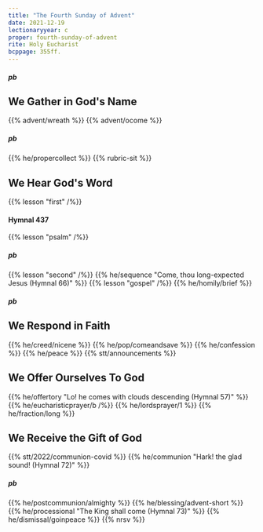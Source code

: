```yaml
---
title: "The Fourth Sunday of Advent"
date: 2021-12-19
lectionaryyear: c
proper: fourth-sunday-of-advent
rite: Holy Eucharist
bcppage: 355ff.
---
```


##### pb
## We Gather in God's Name
{{% advent/wreath %}}
{{% advent/ocome %}}
##### pb
{{% he/propercollect %}}
{{% rubric-sit %}}

## We Hear God's Word
{{% lesson "first" /%}}
#### Hymnal 437
{{% lesson "psalm" /%}}
##### pb
{{% lesson "second" /%}}
{{% he/sequence "Come, thou long-expected Jesus (Hymnal 66)" %}}
{{% lesson "gospel" /%}}
{{% he/homily/brief %}}

##### pb
## We Respond in Faith
{{% he/creed/nicene %}}
{{% he/pop/comeandsave %}}
{{% he/confession %}}
{{% he/peace %}}
{{% stt/announcements %}}

## We Offer Ourselves To God
{{% he/offertory "Lo! he comes with clouds descending (Hymnal 57)" %}}
{{% he/eucharisticprayer/b /%}}
{{% he/lordsprayer/1 %}}
{{% he/fraction/long %}}

## We Receive the Gift of God
{{% stt/2022/communion-covid %}}
{{% he/communion "Hark! the glad sound! (Hymnal 72)" %}}
##### pb
{{% he/postcommunion/almighty %}}
{{% he/blessing/advent-short %}}
{{% he/processional "The King shall come (Hymnal 73)" %}}
{{% he/dismissal/goinpeace %}}
{{% nrsv %}}
